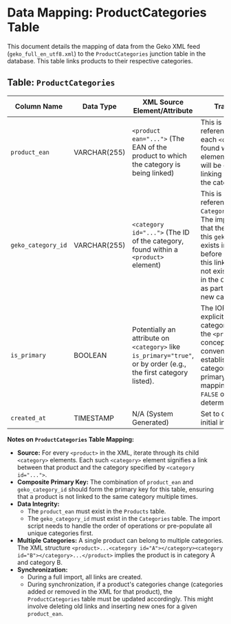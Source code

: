 # Data Mapping: ProductCategories Table

This document details the mapping of data from the Geko XML feed (`geko_full_en_utf8.xml`) to the `ProductCategories` junction table in the database. This table links products to their respective categories.

## Table: `ProductCategories`

| Column Name             | Data Type    | XML Source Element/Attribute                                                                 | Transformation Notes                                                                                                                                                                                                                                                                                                                                                        |
|-------------------------|--------------|----------------------------------------------------------------------------------------------|-----------------------------------------------------------------------------------------------------------------------------------------------------------------------------------------------------------------------------------------------------------------------------------------------------------------------------------------------------------------------------|
| `product_ean`           | VARCHAR(255) | `<product ean="...">` (The EAN of the product to which the category is being linked)         | This is a foreign key referencing `Products(ean)`. For each `<category>` element found within a `<product>` element in the XML, a record will be created in this table linking the product's EAN to the category's Geko ID.                                                                                                                                               |
| `geko_category_id`      | VARCHAR(255) | `<category id="...">` (The ID of the category, found within a `<product>` element)           | This is a foreign key referencing `Categories(geko_category_id)`. The import script must ensure that the category (identified by this `geko_category_id`) already exists in the `Categories` table before attempting to create this link. If the category does not exist, it should be created in the `Categories` table first (or as part of a batch process for new categories). |
| `is_primary`            | BOOLEAN      | Potentially an attribute on `<category>` like `is_primary="true"`, or by order (e.g., the first category listed). | The IOF 2.6 XML does not explicitly define a "primary" category for a product within the `<product>` block. If such a concept is needed, a convention must be established (e.g., the first category listed for a product is primary, or an external mapping). For now, assume `FALSE` or `NULL` if not explicitly determinable. Default to `FALSE`.                               | 
| `created_at`            | TIMESTAMP    | N/A (System Generated)                                                                       | Set to `CURRENT_TIMESTAMP` upon initial insertion.                                                                                                                                                                                                                                                                                                                          |

**Notes on `ProductCategories` Table Mapping:**

*   **Source:** For every `<product>` in the XML, iterate through its child `<category>` elements. Each such `<category>` element signifies a link between that product and the category specified by `<category id="...">`.
*   **Composite Primary Key:** The combination of `product_ean` and `geko_category_id` should form the primary key for this table, ensuring that a product is not linked to the same category multiple times.
*   **Data Integrity:**
    *   The `product_ean` must exist in the `Products` table.
    *   The `geko_category_id` must exist in the `Categories` table. The import script needs to handle the order of operations or pre-populate all unique categories first.
*   **Multiple Categories:** A single product can belong to multiple categories. The XML structure `<product>...<category id="A"></category><category id="B"></category>...</product>` implies the product is in category A and category B.
*   **Synchronization:**
    *   During a full import, all links are created.
    *   During synchronization, if a product's categories change (categories added or removed in the XML for that product), the `ProductCategories` table must be updated accordingly. This might involve deleting old links and inserting new ones for a given `product_ean`.
